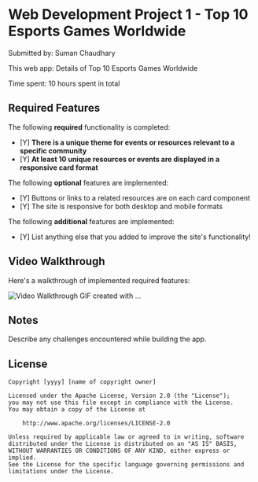 # Web Development Project 1 - Top 10 Esports Games Worldwide

Submitted by: Suman Chaudhary

This web app: Details of Top 10 Esports Games Worldwide


Time spent: 10 hours spent in total

## Required Features

The following **required** functionality is completed:

- [Y] **There is a unique theme for events or resources relevant to a specific community**
- [Y] **At least 10 unique resources or events are displayed in a responsive card format**

The following **optional** features are implemented:

- [Y] Buttons or links to a related resources are on each card component
- [Y] The site is responsive for both desktop and mobile formats

The following **additional** features are implemented:

* [Y] List anything else that you added to improve the site's functionality!

## Video Walkthrough

Here's a walkthrough of implemented required features:

<img src='https://imgur.com/FUej6rY.gif' title='Video Walkthrough' width='' alt='Video Walkthrough' />
<!-- Replace this with whatever GIF tool you used! -->
GIF created with ...  
<!-- Recommended tools:
[Kap](https://getkap.co/) for macOS
[ScreenToGif](https://www.screentogif.com/) for Windows
[peek](https://github.com/phw/peek) for Linux. -->

## Notes

Describe any challenges encountered while building the app.

## License

    Copyright [yyyy] [name of copyright owner]

    Licensed under the Apache License, Version 2.0 (the "License");
    you may not use this file except in compliance with the License.
    You may obtain a copy of the License at

        http://www.apache.org/licenses/LICENSE-2.0

    Unless required by applicable law or agreed to in writing, software
    distributed under the License is distributed on an "AS IS" BASIS,
    WITHOUT WARRANTIES OR CONDITIONS OF ANY KIND, either express or implied.
    See the License for the specific language governing permissions and
    limitations under the License.

